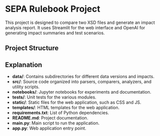# SEPA Rulebook Project

This project is designed to compare two XSD files and generate an impact analysis report. It uses Streamlit for the web interface and OpenAI for generating impact summaries and test scenarios.

## Project Structure

## Explanation

- **data/**: Contains subdirectories for different data versions and impacts.
- **src/**: Source code organized into parsers, comparers, analyzers, and utility scripts.
- **notebooks/**: Jupyter notebooks for experiments and documentation.
- **tests/**: Unit tests for the various modules.
- **static/**: Static files for the web application, such as CSS and JS.
- **templates/**: HTML templates for the web application.
- **requirements.txt**: List of Python dependencies.
- **README.md**: Project documentation.
- **main.py**: Main script to run the application.
- **app.py**: Web application entry point.
